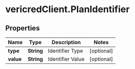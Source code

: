 # vericredClient.PlanIdentifier

## Properties
Name | Type | Description | Notes
------------ | ------------- | ------------- | -------------
**type** | **String** | Identifier Type | [optional] 
**value** | **String** | Identifier Value | [optional] 


